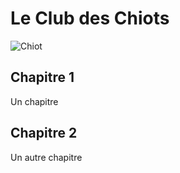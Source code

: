 # Le Club des Chiots

![Chiot](https://blogs-images.forbes.com/kristintablang/files/2016/02/Uber-Puppies.jpg)

## Chapitre 1

Un chapitre

## Chapitre 2

Un autre chapitre
